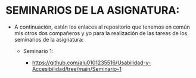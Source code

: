 # SEMINARIOS DE LA ASIGNATURA:

* A continuación, están los enlaces al repositorio que tenemos en común mis otros dos compañeros y yo para la realización de las tareas de los seminarios de la asignatura:

	* Seminario 1:

		* https://github.com/alu0101235516/Usabilidad-y-Accesibilidad/tree/main/Seminario-1
